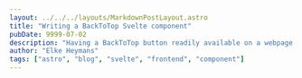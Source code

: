 ```yaml
---
layout: ../../../layouts/MarkdownPostLayout.astro
title: "Writing a BackToTop Svelte component"
pubDate: 9999-07-02
description: "Having a BackToTop button readily available on a webpage is a "
author: "Elke Heymans"
tags: ["astro", "blog", "svelte", "frontend", "component"]
---
```


##
